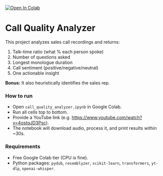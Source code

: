 [![Open In Colab](https://colab.research.google.com/assets/colab-badge.svg)](https://colab.research.google.com/github/swaraj-coder/CallQualityAnalyzer/blob/main/call_quality_analyzer.ipynb)


# Call Quality Analyzer

This project analyzes sales call recordings and returns:
1. Talk-time ratio (what % each person spoke)
2. Number of questions asked
3. Longest monologue duration
4. Call sentiment (positive/negative/neutral)
5. One actionable insight

**Bonus:** It also heuristically identifies the sales rep.

### How to run
- Open `call_quality_analyzer.ipynb` in Google Colab.
- Run all cells top to bottom.
- Provide a YouTube link (e.g. https://www.youtube.com/watch?v=4ostqJD3Psc).
- The notebook will download audio, process it, and print results within ~30s.

### Requirements
- Free Google Colab tier (CPU is fine).
- Python packages: `pydub`, `resemblyzer`, `scikit-learn`, `transformers`, `yt-dlp`, `openai-whisper`.
